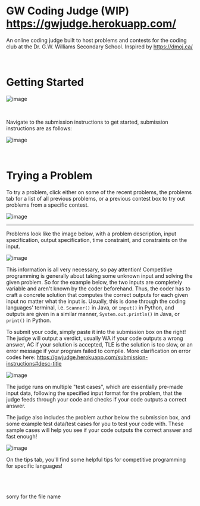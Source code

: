 # GW Coding Judge (WIP) https://gwjudge.herokuapp.com/
An online coding judge built to host problems and contests for the coding club at the Dr. G.W. Williams Secondary School. Inspired by https://dmoj.ca/

<br/>

# Getting Started
![image](https://github.com/user-attachments/assets/e6fb9c48-3ff8-4040-8112-7d130f0805dc)

<br/>

Navigate to the submission instructions to get started, submission instructions are as follows:

![image](https://github.com/user-attachments/assets/d6c5c2f9-0be8-48a3-b191-ecef5b7c9b33)

<br/>

# Trying a Problem
To try a problem, click either on some of the recent problems, the problems tab for a list of all previous problems, or a previous contest box to try out problems from a specific contest.

![image](https://github.com/user-attachments/assets/e6fb9c48-3ff8-4040-8112-7d130f0805dc)

---
Problems look like the image below, with a problem description, input specification, output specification, time constraint, and constraints on the input.

![image](https://github.com/user-attachments/assets/0c885fb2-2e96-4bc9-bf6c-1113e8a67d4e)

This information is all very necessary, so pay attention! Competitive programming is generally about taking some unknown input and solving the given problem. So for the example below, the two inputs are completely variable and aren't known by the coder beforehand. Thus, the coder has to craft a concrete solution that computes the correct outputs for each given input no matter what the input is. Usually, this is done through the coding languages' terminal, i.e. <code>Scanner()</code> in Java, or <code>input()</code> in Python, and outputs are given in a similar manner, <code>System.out.println()</code> in Java, or <code>print()</code> in Python.

To submit your code, simply paste it into the submission box on the right! The judge will output a verdict, usually WA if your code outputs a wrong answer, AC if your solution is accepted, TLE is the solution is too slow, or an error message if your program failed to compile. More clarification on error codes here: https://gwjudge.herokuapp.com/submission-instructions#desc-title

![image](https://github.com/user-attachments/assets/ff90bf73-3761-4cf8-86d8-f8b93d13332a)


The judge runs on multiple "test cases", which are essentially pre-made input data, following the specified input format for the problem, that the judge feeds through your code and checks if your code outputs a correct answer.

The judge also includes the problem author below the submission box, and some example test data/test cases for you to test your code with. These sample cases will help you see if your code outputs the correct answer and fast enough!

![image](https://github.com/user-attachments/assets/0c885fb2-2e96-4bc9-bf6c-1113e8a67d4e)


On the tips tab, you'll find some helpful tips for competitive programming for specific languages!




<br/>
<br/>
<br/>
sorry for the file name
